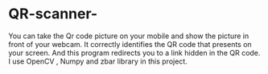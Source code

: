 # QR-scanner-
You can take the Qr code picture on your mobile and show the picture in
front of your webcam. It correctly identifies the QR code that presents on
your screen. And this program redirects you to a link hidden in the QR code.
I use OpenCV , Numpy and zbar library in this project.
